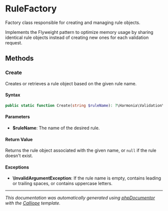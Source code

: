 # RuleFactory

Factory class responsible for creating and managing rule objects.

Implements the Flyweight pattern to optimize memory usage by sharing
identical rule objects instead of creating new ones for each validation
request.

## Methods

### Create

Creates or retrieves a rule object based on the given rule name.

#### Syntax

```php
public static function Create(string $ruleName): ?\Harmonia\Validation\Rules\Rule
```

#### Parameters

- **$ruleName**: The name of the desired rule.

#### Return Value

Returns the rule object associated with the given name, or `null` if the rule doesn't exist.

#### Exceptions

- **\InvalidArgumentException**: If the rule name is empty, contains leading or trailing spaces, or contains uppercase letters.

---

*This documentation was automatically generated using [phpDocumentor](http://www.phpdoc.org/) with the [Calliope](https://github.com/DaphneWebFramework/Calliope) template.*

